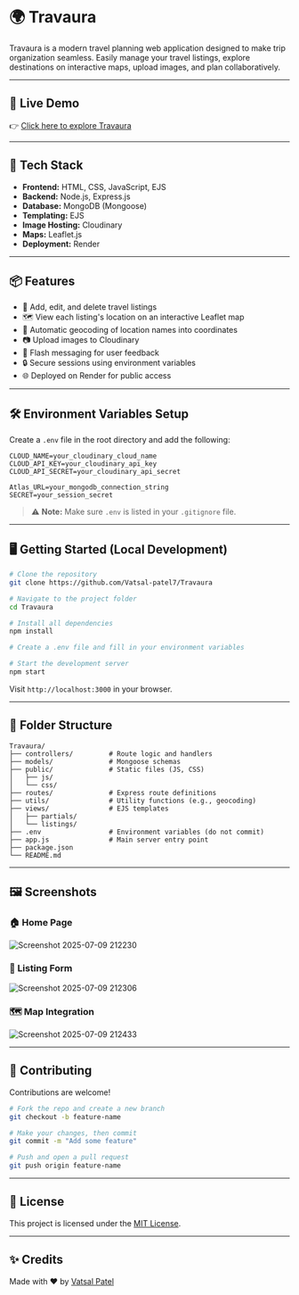 # 🌍 Travaura

Travaura is a modern travel planning web application designed to make trip organization seamless. Easily manage your travel listings, explore destinations on interactive maps, upload images, and plan collaboratively.

---

## 🚀 Live Demo

👉 [Click here to explore Travaura](https://travaura-3pfr.onrender.com)

---

## 🧰 Tech Stack

- **Frontend:** HTML, CSS, JavaScript, EJS
- **Backend:** Node.js, Express.js
- **Database:** MongoDB (Mongoose)
- **Templating:** EJS
- **Image Hosting:** Cloudinary
- **Maps:** Leaflet.js
- **Deployment:** Render

---

## 📦 Features

- 🧭 Add, edit, and delete travel listings
- 🗺️ View each listing's location on an interactive Leaflet map
- 📍 Automatic geocoding of location names into coordinates
- 📷 Upload images to Cloudinary
- 🧾 Flash messaging for user feedback
- 🔒 Secure sessions using environment variables
- 🌐 Deployed on Render for public access

---

## 🛠️ Environment Variables Setup

Create a `.env` file in the root directory and add the following:

```env
CLOUD_NAME=your_cloudinary_cloud_name
CLOUD_API_KEY=your_cloudinary_api_key
CLOUD_API_SECRET=your_cloudinary_api_secret

Atlas_URL=your_mongodb_connection_string
SECRET=your_session_secret
```

> ⚠️ **Note:** Make sure `.env` is listed in your `.gitignore` file.

---

## 🖥️ Getting Started (Local Development)

```bash
# Clone the repository
git clone https://github.com/Vatsal-patel7/Travaura

# Navigate to the project folder
cd Travaura

# Install all dependencies
npm install

# Create a .env file and fill in your environment variables

# Start the development server
npm start
```

Visit `http://localhost:3000` in your browser.

---

## 📁 Folder Structure

```
Travaura/
├── controllers/         # Route logic and handlers
├── models/              # Mongoose schemas
├── public/              # Static files (JS, CSS)
│   ├── js/
│   └── css/
├── routes/              # Express route definitions
├── utils/               # Utility functions (e.g., geocoding)
├── views/               # EJS templates
│   ├── partials/
│   └── listings/
├── .env                 # Environment variables (do not commit)
├── app.js               # Main server entry point
├── package.json
└── README.md
```

---

## 🖼️ Screenshots

### 🏠 Home Page
![Screenshot 2025-07-09 212230](https://github.com/user-attachments/assets/11f75a55-586c-4ae8-a6e5-e0bda776f317)


### 📝 Listing Form
![Screenshot 2025-07-09 212306](https://github.com/user-attachments/assets/1e1857b9-bc50-445e-b05c-54d0edc68ab0)


### 🗺️ Map Integration
![Screenshot 2025-07-09 212433](https://github.com/user-attachments/assets/07bf241f-1933-4590-bbc1-174dddb43711)


---

## 🤝 Contributing

Contributions are welcome!

```bash
# Fork the repo and create a new branch
git checkout -b feature-name

# Make your changes, then commit
git commit -m "Add some feature"

# Push and open a pull request
git push origin feature-name
```

---

## 📃 License

This project is licensed under the [MIT License](https://opensource.org/licenses/MIT).

---

## ✨ Credits

Made with ❤️ by [Vatsal Patel](https://github.com/Vatsal-patel7)
